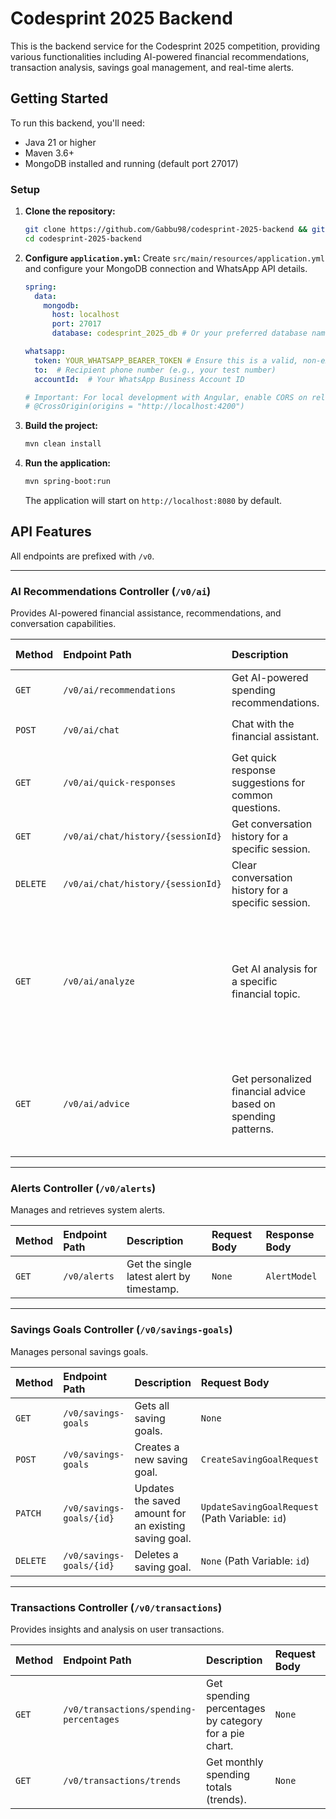 # Codesprint 2025 Backend

This is the backend service for the Codesprint 2025 competition, providing various functionalities including AI-powered financial recommendations, transaction analysis, savings goal management, and real-time alerts.

## Getting Started

To run this backend, you'll need:
* Java 21 or higher
* Maven 3.6+
* MongoDB installed and running (default port 27017)

### Setup

1.  **Clone the repository:**
    ```bash
    git clone https://github.com/Gabbu98/codesprint-2025-backend && git clone https://github.com/Gabbu98/codesprint-2025-frontend
    cd codesprint-2025-backend
    ```
2.  **Configure `application.yml`:**
    Create `src/main/resources/application.yml` and configure your MongoDB connection and WhatsApp API details.

    ```yaml
    spring:
      data:
        mongodb:
          host: localhost
          port: 27017
          database: codesprint_2025_db # Or your preferred database name

    whatsapp:
      token: YOUR_WHATSAPP_BEARER_TOKEN # Ensure this is a valid, non-expired token
      to:  # Recipient phone number (e.g., your test number)
      accountId:  # Your WhatsApp Business Account ID

    # Important: For local development with Angular, enable CORS on relevant controllers
    # @CrossOrigin(origins = "http://localhost:4200")
    ```
3.  **Build the project:**
    ```bash
    mvn clean install
    ```
4.  **Run the application:**
    ```bash
    mvn spring-boot:run
    ```
    The application will start on `http://localhost:8080` by default.

## API Features

All endpoints are prefixed with `/v0`.

---

### AI Recommendations Controller (`/v0/ai`)

Provides AI-powered financial assistance, recommendations, and conversation capabilities.

| Method | Endpoint Path                 | Description                                                        | Request Body                                  | Response Body                                  |
| :----- | :---------------------------- | :----------------------------------------------------------------- | :-------------------------------------------- | :--------------------------------------------- |
| `GET`  | `/v0/ai/recommendations`      | Get AI-powered spending recommendations.                           | `None`                                        | `SpendingRecommendation`                       |
| `POST` | `/v0/ai/chat`                 | Chat with the financial assistant.                                 | `ChatRequest` (sessionId, message)            | `AIService.ChatbotResponse`                    |
| `GET`  | `/v0/ai/quick-responses`      | Get quick response suggestions for common questions.               | `None`                                        | `List<String>`                                 |
| `GET`  | `/v0/ai/chat/history/{sessionId}` | Get conversation history for a specific session.                   | `None` (Path Variable: `sessionId`)           | `List<AIService.ChatMessage>`                  |
| `DELETE`| `/v0/ai/chat/history/{sessionId}` | Clear conversation history for a specific session.                 | `None` (Path Variable: `sessionId`)           | `Void`                                         |
| `GET`  | `/v0/ai/analyze`              | Get AI analysis for a specific financial topic.                    | `None` (Query Param: `topic` - e.g., `spending`, `savings`, `budget`, `trends`, `categories`, `goals`, or `default`) | `AIService.ChatbotResponse`                    |
| `GET`  | `/v0/ai/advice`               | Get personalized financial advice based on spending patterns.      | `None` (Query Param: `category` - optional, e.g., `groceries`, `rent`, `transport`) | `AIService.ChatbotResponse`                    |

---

### Alerts Controller (`/v0/alerts`)

Manages and retrieves system alerts.

| Method | Endpoint Path | Description                               | Request Body | Response Body |
| :----- | :------------ | :---------------------------------------- | :----------- | :------------ |
| `GET`  | `/v0/alerts`  | Get the single latest alert by timestamp. | `None`       | `AlertModel`  |

---

### Savings Goals Controller (`/v0/savings-goals`)

Manages personal savings goals.

| Method | Endpoint Path                 | Description                             | Request Body                     | Response Body                    |
| :----- | :---------------------------- | :-------------------------------------- | :------------------------------- | :------------------------------- |
| `GET`  | `/v0/savings-goals`           | Gets all saving goals.                  | `None`                           | `List<SavingGoalResponse>`       |
| `POST` | `/v0/savings-goals`           | Creates a new saving goal.              | `CreateSavingGoalRequest`        | `Void` (204 No Content)          |
| `PATCH`| `/v0/savings-goals/{id}`      | Updates the saved amount for an existing saving goal. | `UpdateSavingGoalRequest` (Path Variable: `id`) | `Void` (204 No Content)          |
| `DELETE`| `/v0/savings-goals/{id}`      | Deletes a saving goal.                  | `None` (Path Variable: `id`)     | `Void` (204 No Content)          |

---

### Transactions Controller (`/v0/transactions`)

Provides insights and analysis on user transactions.

| Method | Endpoint Path                  | Description                               | Request Body | Response Body                |
| :----- | :----------------------------- | :---------------------------------------- | :----------- | :--------------------------- |
| `GET`  | `/v0/transactions/spending-percentages` | Get spending percentages by category for a pie chart. | `None`       | `List<TransactionCategoryResponse>` |
| `GET`  | `/v0/transactions/trends`      | Get monthly spending totals (trends).     | `None`       | `List<TransactionCategoryResponse>` |
